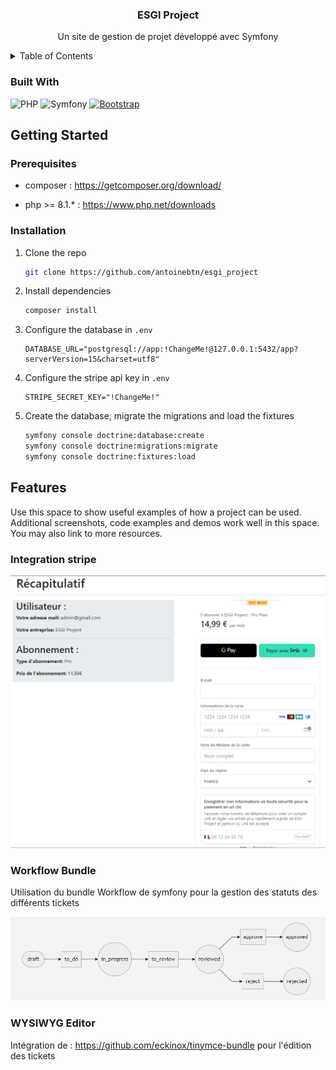 

<h3 align="center">ESGI Project</h3>
<p align="center">Un site de gestion de projet développé avec Symfony</p>

<!-- TABLE OF CONTENTS -->
<details>
  <summary>Table of Contents</summary>
  <ol>
    <li><a href="#built-with">Built With</a></li>
    <li>
      <a href="#getting-started">Getting Started</a>
      <ul>
        <li><a href="#prerequisites">Prerequisites</a></li>
        <li><a href="#installation">Installation</a></li>
      </ul>
    </li>
    <li><a href="#feature">Features</a></li>
  </ol>
</details>

### Built With
![PHP](https://img.shields.io/badge/php-%23777BB4.svg?style=for-the-badge&logo=php&logoColor=white)
![Symfony](https://img.shields.io/badge/symfony-%23000000.svg?style=for-the-badge&logo=symfony&logoColor=white)
[![Bootstrap][Bootstrap.com]][Bootstrap-url]

## Getting Started
### Prerequisites

* composer : https://getcomposer.org/download/
  
* php >= 8.1.* : https://www.php.net/downloads

### Installation

1. Clone the repo
   ```sh
   git clone https://github.com/antoinebtn/esgi_project
   ```
2. Install dependencies
   ```sh
   composer install
   ```
3. Configure the database in `.env`
   ```env
   DATABASE_URL="postgresql://app:!ChangeMe!@127.0.0.1:5432/app?serverVersion=15&charset=utf8"
   ```

4. Configure the stripe api key in `.env`
   ```env
   STRIPE_SECRET_KEY="!ChangeMe!"
   ```
   
5. Create the database, migrate the migrations and load the fixtures 
   ```sh
   symfony console doctrine:database:create
   symfony console doctrine:migrations:migrate
   symfony console doctrine:fixtures:load
   ```

## Features

Use this space to show useful examples of how a project can be used. Additional screenshots, code examples and demos work well in this space. You may also link to more resources.

### Integration stripe

![img_1.png](docs/img_1.png)

### Workflow Bundle

Utilisation du bundle Workflow de symfony pour la gestion des statuts des différents tickets

![img.png](docs/img.png)

### WYSIWYG Editor

Intégration de : https://github.com/eckinox/tinymce-bundle pour l'édition des tickets


<!-- MARKDOWN LINKS & IMAGES -->
[Bootstrap.com]: https://img.shields.io/badge/Bootstrap-563D7C?style=for-the-badge&logo=bootstrap&logoColor=white
[Bootstrap-url]: https://getbootstrap.com
